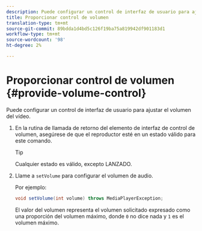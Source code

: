```yaml
---
description: Puede configurar un control de interfaz de usuario para ajustar el volumen del vídeo.
title: Proporcionar control de volumen
translation-type: tm+mt
source-git-commit: 89bdda1d4bd5c126f19ba75a819942df901183d1
workflow-type: tm+mt
source-wordcount: '98'
ht-degree: 2%

---
```



# Proporcionar control de volumen {#provide-volume-control}

Puede configurar un control de interfaz de usuario para ajustar el volumen del vídeo.

1. En la rutina de llamada de retorno del elemento de interfaz de control de volumen, asegúrese de que el reproductor esté en un estado válido para este comando.

   >[!TIP]
   >
   >Cualquier estado es válido, excepto LANZADO.

1. Llame a `setVolume` para configurar el volumen de audio.

   Por ejemplo:

   ```java
   void setVolume(int volume) throws MediaPlayerException;
   ```

   El valor del volumen representa el volumen solicitado expresado como una proporción del volumen máximo, donde `0` no dice nada y `1` es el volumen máximo.